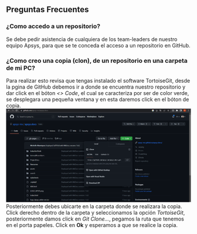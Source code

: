 ## Preguntas Frecuentes
### **¿Como accedo a un repositorio?**
Se debe pedir asistencia de cualquiera de los team-leaders de nuestro equipo Apsys, para que se te conceda el acceso a un repositorio en GitHub.

### **¿Como creo una copia (clon), de un repositorio en una carpeta de mi PC?**
Para realizar esto revisa que tengas instalado el software TortoiseGit, desde la pgina de GitHub debemos ir a donde se encuentra nuestro repositorio y dar click en el bóton *<> Code*, el cual se caracteriza por ser de color verde, se desplegara una pequeña ventana y en esta daremos click en el bóton de copia. 
![clone_repo](Resources/clone_repo.png)
Posteriormente debes ubicarte en la carpeta donde se realizara la copia. Click derecho dentro de la carpeta y seleccionamos la opción *TortoiseGit*, posteriormente damos click en *Git Clone...*, pegamos la ruta que tenemos en el porta papeles. Click en **Ok** y esperamos a que se realice la copia.
